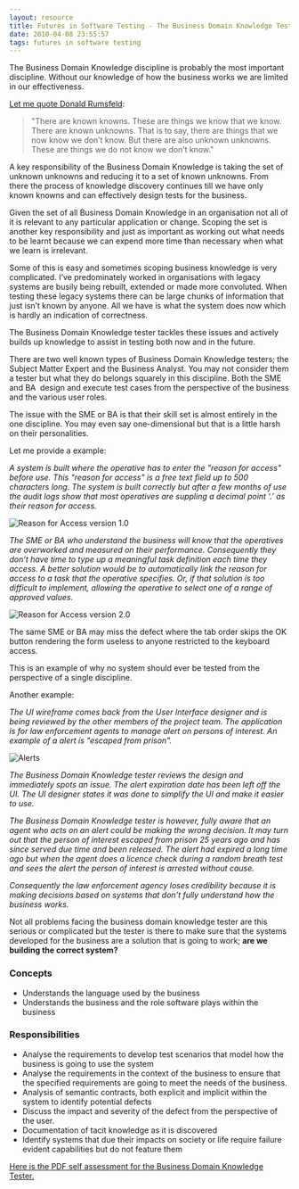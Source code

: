 ```yaml
---
layout: resource
title: Futures in Software Testing - The Business Domain Knowledge Tester
date: 2010-04-08 23:55:57
tags: futures in software testing
---
```

The Business Domain Knowledge discipline is probably the most important discipline. Without our knowledge of how the business works we are limited in our effectiveness.

[Let me quote Donald Rumsfeld](http://en.wikipedia.org/wiki/Unknown_unknown):

 > "There are known knowns. These are things we know that we know. There are known unknowns. That is to say, there are things that we now know we don’t know. But there are also unknown unknowns. These are things we do not know we don’t know."

A key responsibility of the Business Domain Knowledge is taking the set of unknown unknowns and reducing it to a set of known unknowns. From there the process of knowledge discovery continues till we have only known knowns and can effectively design tests for the business.

Given the set of all Business Domain Knowledge in an organisation not all of it is relevant to any particular application or change. Scoping the set is another key responsibility and just as important as working out what needs to be learnt because we can expend more time than necessary when what we learn is irrelevant.

Some of this is easy and sometimes scoping business knowledge is very complicated. I’ve predominately worked in organisations with legacy systems are busily being rebuilt, extended or made more convoluted. When testing these legacy systems there can be large chunks of information that just isn’t known by anyone. All we have is what the system does now which is hardly an indication of correctness.

The Business Domain Knowledge tester tackles these issues and actively builds up knowledge to assist in testing both now and in the future.

There are two well known types of Business Domain Knowledge testers; the Subject Matter Expert and the Business Analyst. You may not consider them a tester but what they do belongs squarely in this discipline. Both the SME and BA  design and execute test cases from the perspective of the business and the various user roles.

The issue with the SME or BA is that their skill set is almost entirely in the one discipline. You may even say one-dimensional but that is a little harsh on their personalities.

Let me provide a example:

*A system is built where the operative has to enter the "reason for access" before use. This "reason for access" is a free text field up to 500 characters long. The system is built correctly but after a few months of use the audit logs show that most operatives are suppling a decimal point ‘.’ as their reason for access.*

![Reason for Access version 1.0](/images/DSC_4007.jpg)

*The SME or BA who understand the business will know that the operatives are overworked and measured on their performance. Consequently they don’t have time to type up a meaningful task definition each time they access. A better solution would be to automatically link the reason for access to a task that the operative specifies. Or, if that solution is too difficult to implement, allowing the operative to select one of a range of approved values.*

![Reason for Access version 2.0](/images/DSC_4008.jpg)

The same SME or BA may miss the defect where the tab order skips the OK button rendering the form useless to anyone restricted to the keyboard access.

This is an example of why no system should ever be tested from the perspective of a single discipline.

Another example:

*The UI wireframe comes back from the User Interface designer and is being reviewed by the other members of the project team. The application is for law enforcement agents to manage alert on persons of interest. An example of a alert is "escaped from prison".*

![Alerts](/images/DSC_4009.jpg)

*The Business Domain Knowledge tester reviews the design and immediately spots an issue. The alert expiration date has been left off the UI. The UI designer states it was done to simplify the UI and make it easier to use.*

*The Business Domain Knowledge tester is however, fully aware that an agent who acts on an alert could be making the wrong decision. It may turn out that the person of interest escaped from prison 25 years ago and has since served due time and been released. The alert had expired a long time ago but when the agent does a licence check during a random breath test and sees the alert the person of interest is arrested without cause.*

*Consequently the law enforcement agency loses credibility because it is making decisions based on systems that don’t fully understand how the business works.*

Not all problems facing the business domain knowledge tester are this serious or complicated but the tester is there to make sure that the systems developed for the business are a solution that is going to work; **are we building the correct system?**

### Concepts

 - Understands the language used by the business
 - Understands the business and the role software plays within the business

### Responsibilities

 - Analyse the requirements to develop test scenarios that model how the business is going to use the system
 - Analyse the requirements in the context of the business to ensure that the specified requirements are going to meet the needs of the business.
 - Analysis of semantic contracts, both explicit and implicit within the system to identify potential defects
 - Discuss the impact and severity of the defect from the perspective of the user.
 - Documentation of tacit knowledge as it is discovered
 - Identify systems that due their impacts on society or life require failure evident capabilities but do not feature them

[Here is the PDF self assessment for the Business Domain Knowledge Tester.](/files/road-map.business-domain-knowledge.pdf)